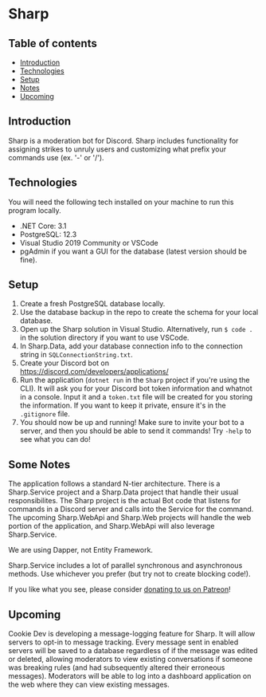 # Sharp

## Table of contents
* [Introduction](#introduction)
* [Technologies](#technologies)
* [Setup](#setup)
* [Notes](#some-notes)
* [Upcoming](#upcoming)

## Introduction
Sharp is a moderation bot for Discord. Sharp includes functionality for assigning strikes to unruly users and customizing what prefix your commands use (ex. '-' or '/').
	
## Technologies
You will need the following tech installed on your machine to run this program locally.

* .NET Core: 3.1
* PostgreSQL: 12.3
* Visual Studio 2019 Community or VSCode
* pgAdmin if you want a GUI for the database (latest version should be fine).
	
## Setup

1. Create a fresh PostgreSQL database locally.
2. Use the database backup in the repo to create the schema for your local database.
3. Open up the Sharp solution in Visual Studio. Alternatively, run `$ code .` in the solution directory if you want to use VSCode.
4. In Sharp.Data, add your database connection info to the connection string in `SQLConnectionString.txt`.
5. Create your Discord bot on https://discord.com/developers/applications/
6. Run the application (`dotnet run` in the `Sharp` project if you're using the CLI). It will ask you for your Discord bot token information and whatnot in a console. Input it and a `token.txt` file will be created for you storing the information. If you want to keep it private, ensure it's in the `.gitignore` file.
7. You should now be up and running! Make sure to invite your bot to a server, and then you should be able to send it commands! Try `-help` to see what you can do!

## Some Notes

The application follows a standard N-tier architecture. There is a Sharp.Service project and a Sharp.Data project that handle their usual responsibilites. The Sharp project is the actual Bot code that listens for commands in a Discord server and calls into the Service for the command. The upcoming Sharp.WebApi and Sharp.Web projects will handle the web portion of the application, and Sharp.WebApi will also leverage Sharp.Service.

We are using Dapper, not Entity Framework.

Sharp.Service includes a lot of parallel synchronous and asynchronous methods. Use whichever you prefer (but try not to create blocking code!).

If you like what you see, please consider [donating to us on Patreon](https://www.patreon.com/cookiedevstudio)!

## Upcoming

Cookie Dev is developing a message-logging feature for Sharp. It will allow servers to opt-in to message tracking. Every message sent in enabled servers will be saved to a database regardless of if the message was edited or deleted, allowing moderators to view existing conversations if someone was breaking rules (and had subsequently altered their erroneous messages). Moderators will be able to log into a dashboard application on the web where they can view existing messages.
